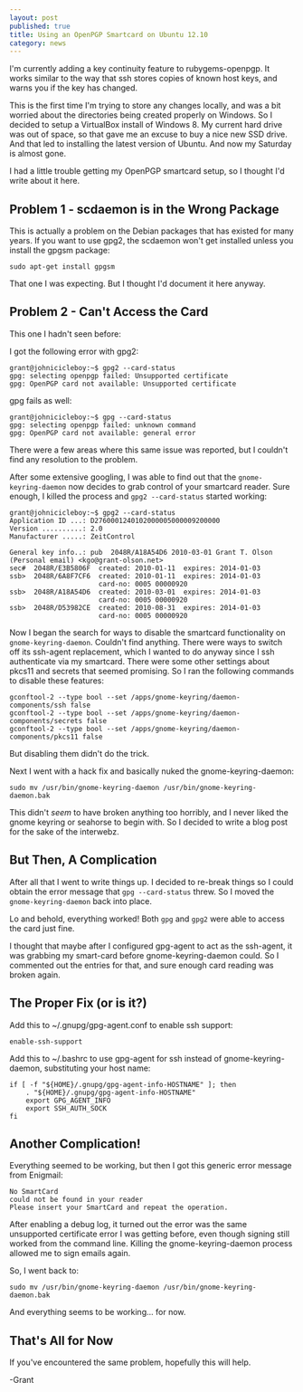 ```yaml
---
layout: post
published: true
title: Using an OpenPGP Smartcard on Ubuntu 12.10
category: news
---
```


I'm currently adding a key continuity feature to rubygems-openpgp.  It
works similar to the way that ssh stores copies of known host keys,
and warns you if the key has changed.

This is the first time I'm trying to store any changes locally, and
was a bit worried about the directories being created properly on
Windows.  So I decided to setup a VirtualBox install of Windows 8.  My
current hard drive was out of space, so that gave me an excuse to buy
a nice new SSD drive.  And that led to installing the latest version
of Ubuntu.  And now my Saturday is almost gone.

I had a little trouble getting my OpenPGP smartcard setup, so I
thought I'd write about it here.

Problem 1 - scdaemon is in the Wrong Package
--------------------------------------------

This is actually a problem on the Debian packages that has existed for
many years.  If you want to use gpg2, the scdaemon won't get installed
unless you install the gpgsm package:

    sudo apt-get install gpgsm

That one I was expecting.  But I thought I'd document it here anyway.

Problem 2 - Can't Access the Card
---------------------------------

This one I hadn't seen before:

I got the following error with gpg2:

    grant@johnicicleboy:~$ gpg2 --card-status
    gpg: selecting openpgp failed: Unsupported certificate
    gpg: OpenPGP card not available: Unsupported certificate

gpg fails as well:

    grant@johnicicleboy:~$ gpg --card-status
    gpg: selecting openpgp failed: unknown command
    gpg: OpenPGP card not available: general error


There were a few areas where this same issue was reported, but I
couldn't find any resolution to the problem.

After some extensive googling, I was able to find out that the
`gnome-keyring-daemon` now decides to grab control of your smartcard
reader.  Sure enough, I killed the process and `gpg2 --card-status`
started working:

    grant@johnicicleboy:~$ gpg2 --card-status
    Application ID ...: D2760001240102000005000009200000
    Version ..........: 2.0
    Manufacturer .....: ZeitControl
    
    General key info..: pub  2048R/A18A54D6 2010-03-01 Grant T. Olson (Personal email) <kgo@grant-olson.net>
    sec#  2048R/E3B5806F  created: 2010-01-11  expires: 2014-01-03
    ssb>  2048R/6A8F7CF6  created: 2010-01-11  expires: 2014-01-03
                          card-no: 0005 00000920
    ssb>  2048R/A18A54D6  created: 2010-03-01  expires: 2014-01-03
                          card-no: 0005 00000920
    ssb>  2048R/D53982CE  created: 2010-08-31  expires: 2014-01-03
                          card-no: 0005 00000920

Now I began the search for ways to disable the smartcard functionality
on `gnome-keyring-daemon`.  Couldn't find anything.  There were ways
to switch off its ssh-agent replacement, which I wanted to do anyway
since I ssh authenticate via my smartcard.  There were some other
settings about pkcs11 and secrets that seemed promising.  So I ran the
following commands to disable these features:


    gconftool-2 --type bool --set /apps/gnome-keyring/daemon-components/ssh false
    gconftool-2 --type bool --set /apps/gnome-keyring/daemon-components/secrets false
    gconftool-2 --type bool --set /apps/gnome-keyring/daemon-components/pkcs11 false


But disabling them didn't do the trick.

Next I went with a hack fix and basically nuked the gnome-keyring-daemon:

    sudo mv /usr/bin/gnome-keyring-daemon /usr/bin/gnome-keyring-daemon.bak

This didn't *seem* to have broken anything too horribly, and I never
liked the gnome keyring or seahorse to begin with.  So I decided to write a blog post for the sake of the interwebz.

But Then, A Complication
------------------------

After all that I went to write things up.  I decided to re-break
things so I could obtain the error message that `gpg --card-status`
threw.  So I moved the `gnome-keyring-daemon` back into place.

Lo and behold, everything worked!  Both `gpg` and `gpg2` were able to
access the card just fine.

I thought that maybe after I configured gpg-agent to act as the
ssh-agent, it was grabbing my smart-card before gnome-keyring-daemon
could.  So I commented out the entries for that, and sure enough card
reading was broken again.

The Proper Fix (or is it?)
--------------------------

Add this to ~/.gnupg/gpg-agent.conf to enable ssh support:

    enable-ssh-support

Add this to ~/.bashrc to use gpg-agent for ssh instead of
gnome-keyring-daemon, substituting your host name:

    if [ -f "${HOME}/.gnupg/gpg-agent-info-HOSTNAME" ]; then
        . "${HOME}/.gnupg/gpg-agent-info-HOSTNAME"
        export GPG_AGENT_INFO
        export SSH_AUTH_SOCK
    fi


Another Complication!
---------------------

Everything seemed to be working, but then I got this generic error
message from Enigmail:

    No SmartCard 
    could not be found in your reader 
    Please insert your SmartCard and repeat the operation.

After enabling a debug log, it turned out the error was the same
unsupported certificate error I was getting before, even though
signing still worked from the command line.  Killing the
gnome-keyring-daemon process allowed me to sign emails again.

So, I went back to:

    sudo mv /usr/bin/gnome-keyring-daemon /usr/bin/gnome-keyring-daemon.bak

And everything seems to be working... for now.

That's All for Now
------------------

If you've encountered the same problem, hopefully this will help.

-Grant
